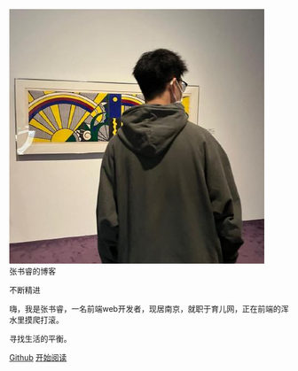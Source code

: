 <div class="main-layout-index-container">
  <div class="main-layout-index-content-container">
    <div class="main-layout-index-content">
      <div>
        <img
          class="main-layout-avatar"
          src="./_media/avatar.jpeg"
        />
      </div>
      <span class="main-layout-desc">张书睿的博客</span>
      <p class="main-layout-motto">不断精进</p>
      <div class="main-layout-line">
        <div class="line-container">
          <div class="line-style line-style-width1"></div>
        </div>
      </div>
      <p class="main-layout-self-intro">
        嗨，我是张书睿，一名前端web开发者，现居南京，就职于育儿网，正在前端的浑水里摸爬打滚。
      </p>
      <div class="main-layout-line">
        <div class="line-container">
          <div class="line-style line-style-width2"></div>
        </div>
      </div>
      <p class="main-layout-self-desc">
        寻找生活的平衡。
      </p>
      <div class="main-layout-module" v-if="menuList && menuList.length > 0">
        <span class="main-layout-module-name">
          <a href="https://github.com/ZhangShuRui" target="_blank"
            >Github</a
          >
        </span>
        <span class="main-layout-module-name">
          <a href="#README">开始阅读</a>
        </span>
      </div>
    </div>
  </div>
  <div class="main-layout-index-cover cover-blue"></div>
</div>

